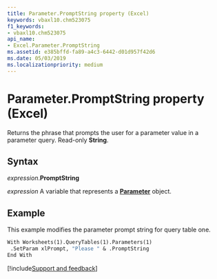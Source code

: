 ```yaml
---
title: Parameter.PromptString property (Excel)
keywords: vbaxl10.chm523075
f1_keywords:
- vbaxl10.chm523075
api_name:
- Excel.Parameter.PromptString
ms.assetid: e385bffd-fa89-a4c3-6442-d01d957f42d6
ms.date: 05/03/2019
ms.localizationpriority: medium
---
```



# Parameter.PromptString property (Excel)

Returns the phrase that prompts the user for a parameter value in a parameter query. Read-only **String**.


## Syntax

_expression_.**PromptString**

_expression_ A variable that represents a **[Parameter](Excel.Parameter.md)** object.


## Example

This example modifies the parameter prompt string for query table one.

```vb
With Worksheets(1).QueryTables(1).Parameters(1) 
 .SetParam xlPrompt, "Please " & .PromptString 
End With
```




[!include[Support and feedback](~/includes/feedback-boilerplate.md)]